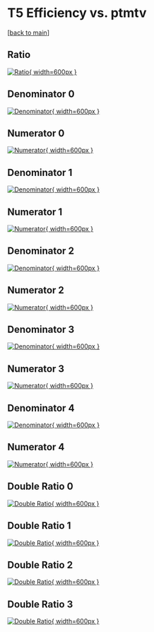 # T5 Efficiency vs. ptmtv

[[back to main](./)]



## Ratio

[![Ratio](../mtv/var/T5_vtr_211_1_eff_ptmtv.png){ width=600px }](../mtv/var/T5_vtr_211_1_eff_ptmtv.pdf)

## Denominator 0

[![Denominator](../mtv/den/T5_vtr_211_1_eff_ptmtv_den0.png){ width=600px }](../mtv/den/T5_vtr_211_1_eff_ptmtv_den0.pdf)

## Numerator 0

[![Numerator](../mtv/num/T5_vtr_211_1_eff_ptmtv_num0.png){ width=600px }](../mtv/num/T5_vtr_211_1_eff_ptmtv_num0.pdf)

## Denominator 1

[![Denominator](../mtv/den/T5_vtr_211_1_eff_ptmtv_den1.png){ width=600px }](../mtv/den/T5_vtr_211_1_eff_ptmtv_den1.pdf)

## Numerator 1

[![Numerator](../mtv/num/T5_vtr_211_1_eff_ptmtv_num1.png){ width=600px }](../mtv/num/T5_vtr_211_1_eff_ptmtv_num1.pdf)

## Denominator 2

[![Denominator](../mtv/den/T5_vtr_211_1_eff_ptmtv_den2.png){ width=600px }](../mtv/den/T5_vtr_211_1_eff_ptmtv_den2.pdf)

## Numerator 2

[![Numerator](../mtv/num/T5_vtr_211_1_eff_ptmtv_num2.png){ width=600px }](../mtv/num/T5_vtr_211_1_eff_ptmtv_num2.pdf)

## Denominator 3

[![Denominator](../mtv/den/T5_vtr_211_1_eff_ptmtv_den3.png){ width=600px }](../mtv/den/T5_vtr_211_1_eff_ptmtv_den3.pdf)

## Numerator 3

[![Numerator](../mtv/num/T5_vtr_211_1_eff_ptmtv_num3.png){ width=600px }](../mtv/num/T5_vtr_211_1_eff_ptmtv_num3.pdf)

## Denominator 4

[![Denominator](../mtv/den/T5_vtr_211_1_eff_ptmtv_den4.png){ width=600px }](../mtv/den/T5_vtr_211_1_eff_ptmtv_den4.pdf)

## Numerator 4

[![Numerator](../mtv/num/T5_vtr_211_1_eff_ptmtv_num4.png){ width=600px }](../mtv/num/T5_vtr_211_1_eff_ptmtv_num4.pdf)

## Double Ratio 0

[![Double Ratio](../mtv/ratio/T5_vtr_211_1_eff_ptmtv_ratio0.png){ width=600px }](../mtv/ratio/T5_vtr_211_1_eff_ptmtv_ratio0.pdf)

## Double Ratio 1

[![Double Ratio](../mtv/ratio/T5_vtr_211_1_eff_ptmtv_ratio1.png){ width=600px }](../mtv/ratio/T5_vtr_211_1_eff_ptmtv_ratio1.pdf)

## Double Ratio 2

[![Double Ratio](../mtv/ratio/T5_vtr_211_1_eff_ptmtv_ratio2.png){ width=600px }](../mtv/ratio/T5_vtr_211_1_eff_ptmtv_ratio2.pdf)

## Double Ratio 3

[![Double Ratio](../mtv/ratio/T5_vtr_211_1_eff_ptmtv_ratio3.png){ width=600px }](../mtv/ratio/T5_vtr_211_1_eff_ptmtv_ratio3.pdf)

